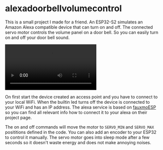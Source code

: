 # alexadoorbellvolumecontrol

This is a small project I made for a friend. An ESP32-S2 simulates an Amazon Alexa compatible device that can turn on and off. The connected servo motor controls the volume panel on a door bell. So you can easily turn on and off your door bell sound.

![Example video](res/alexa.mp4)

On first start the device created an access point and you have to connect to your local WiFi. When the builtin led turns off the device is connected to your WiFi and has an IP address. The alexa service is based on [fauxmoESP](https://github.com/vintlabs/fauxmoESP) so you can find all relevant info how to connect it to your alexa on their project page.

The on and off commands will move the motor to `SERVO_MIN` and `SERVO_MAX` posititions defined in the code. You can also add an encoder to your ESP32 to control it manually. The servo motor goes into sleep mode after a few seconds so it doesn't waste energy and does not make annoying noises.